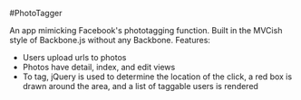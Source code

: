 #PhotoTagger

An app mimicking Facebook's phototagging function. Built in the MVCish style of Backbone.js without any Backbone. Features: 
 * Users upload urls to photos
 * Photos have detail, index, and edit views
 * To tag, jQuery is used to determine the location of the click, a red box is drawn around the area, and a list of taggable users is rendered
